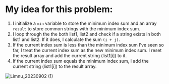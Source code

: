 # My idea for this problem:

1. I initialize a `min` variable to store the minimum index sum and an array `result` to store common strings with the minimum index sum.
2. I loop through the the both list1, list2 and check if a string exists in both list1 and list2. If it does, I calculate the sum `(i + j)`.
3. If the current index sum is less than the minimum index sum I've seen so far, I treat the current index sum as the new minimum index sum. I reset the result array and add the current string (list1[i]) to it.
4. If the current index sum equals the minimum index sum, I add the current string (list1[i]) to the result array.

![Limnu_20230902 (1)](https://github.com/jacklam718/algo/assets/5494638/747efc00-0cba-42e8-87f2-fbc1f81d1b01)
